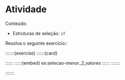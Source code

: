 # Atividade



Conteúdo:
- Estruturas de seleção: `if`


Resolva o seguinte exercício::

:::::::{exercise}
::::::{card}

::::::
::::::{embed} ex:selecao-menor_2_valores
::::::
:::::::


:::::::

